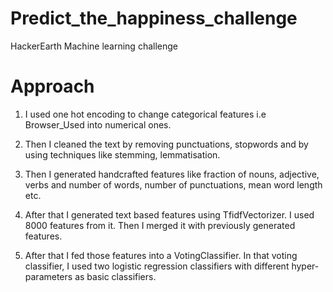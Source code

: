 # Predict_the_happiness_challenge
HackerEarth Machine learning challenge

# Approach

1. I used one hot encoding to change categorical features i.e Browser_Used into numerical ones.
 
2. Then I cleaned the text by removing punctuations, stopwords and by using techniques like stemming, lemmatisation.

3. Then I generated handcrafted features like fraction of nouns, adjective, verbs and number of words, number of punctuations, mean word length etc.

4. After that I generated text based features using TfidfVectorizer. I used 8000 features from it. Then I merged it with previously generated features.

5. After that I fed those features into a VotingClassifier. In that voting classifier, I used two logistic regression classifiers with different hyper-parameters as basic classifiers. 
 
